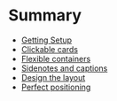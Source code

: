# Summary

* [Getting Setup](README.md)
* [Clickable cards](clickable-cards.md)
* [Flexible containers](flex-examples.md)
* [Sidenotes and captions](sidenotes-and-captions.md)
* [Design the layout](layout-css-grid.md)
* [Perfect positioning](perfect-positioning.md)
<!-- * [Total layout control](total-layout-control.md)
* [Getting responsive](getting-responsive.md) -->

